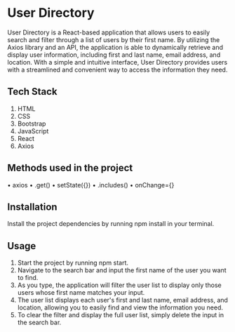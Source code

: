 # User Directory

User Directory is a React-based application that allows users to easily search and filter through a list of users by their first name. By utilizing the Axios library and an API, the application is able to dynamically retrieve and display user information, including first and last name, email address, and location. With a simple and intuitive interface, User Directory provides users with a streamlined and convenient way to access the information they need.

## Tech Stack 

1. HTML
2. CSS
3. Bootstrap
4. JavaScript 
5. React 
6. Axios

## Methods used in the project

• axios
• .get()
• setState({})
• .includes()
• onChange={}

## Installation 

Install the project dependencies by running npm install in your terminal.

## Usage 

1. Start the project by running npm start.
2. Navigate to the search bar and input the first name of the user you want to find.
3. As you type, the application will filter the user list to display only those users whose first name matches your input.
4. The user list displays each user's first and last name, email address, and location, allowing you to easily find and view the information you need.
5. To clear the filter and display the full user list, simply delete the input in the search bar. 




